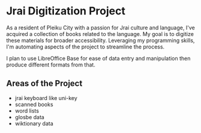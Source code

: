 # Jrai Digitization Project

As a resident of Pleiku City with a passion for Jrai culture and language, I've acquired a collection of books related to the language. My goal is to digitize these materials for broader accessibility. Leveraging my programming skills, I'm automating aspects of the project to streamline the process.

I plan to use LibreOffice Base for ease of data entry and manipulation then produce different formats from that.

## Areas of the Project

* jrai keyboard like uni-key
* scanned books
* word lists
* glosbe data
* wiktionary data
